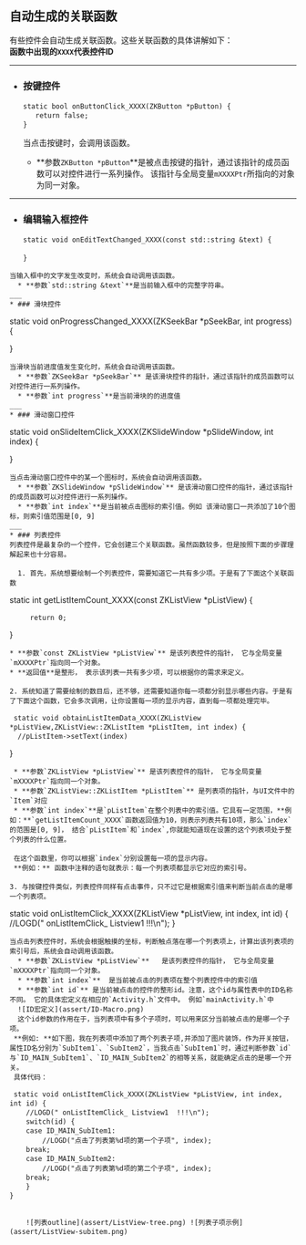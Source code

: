 ## <span id = "relation_function">自动生成的关联函数</span>
有些控件会自动生成关联函数。这些关联函数的具体讲解如下：  
**函数中出现的`XXXX`代表控件ID**
___
* ### 按键控件  
   ```
   static bool onButtonClick_XXXX(ZKButton *pButton) {
      return false;
   }
   ```
   当点击按键时，会调用该函数。
   
     * **参数`ZKButton *pButton`**是被点击按键的指针，通过该指针的成员函数可以对控件进行一系列操作。 该指针与全局变量`mXXXXPtr`所指向的对象为同一对象。
___ 
* ### 编辑输入框控件
  ```
  static void onEditTextChanged_XXXX(const std::string &text) {
    
  }
```
当输入框中的文字发生改变时，系统会自动调用该函数。  
  * **参数`std::string &text`**是当前输入框中的完整字符串。
___
* ### 滑块控件
  ```
  static void onProgressChanged_XXXX(ZKSeekBar *pSeekBar, int progress) {
  
  }
```
当滑块当前进度值发生变化时，系统会自动调用该函数。  
  * **参数`ZKSeekBar *pSeekBar`** 是该滑块控件的指针，通过该指针的成员函数可以对控件进行一系列操作。  
  * **参数`int progress`**是当前滑块的的进度值
___
* ### 滑动窗口控件
  ```
  static void onSlideItemClick_XXXX(ZKSlideWindow *pSlideWindow, int index) {
    
  }
```
当点击滑动窗口控件中的某一个图标时，系统会自动调用该函数。  
  * **参数`ZKSlideWindow *pSlideWindow`** 是该滑动窗口控件的指针，通过该指针的成员函数可以对控件进行一系列操作。  
  * **参数`int index`**是当前被点击图标的索引值。例如 该滑动窗口一共添加了10个图标，则索引值范围是[0, 9]
___
* ### 列表控件
列表控件是最复杂的一个控件，它会创建三个关联函数。虽然函数较多，但是按照下面的步骤理解起来也十分容易。      

  1. 首先，系统想要绘制一个列表控件，需要知道它一共有多少项。于是有了下面这个关联函数
   ```
   static int getListItemCount_XXXX(const ZKListView *pListView) {
    
         return 0;
   }
   ```
   * **参数`const ZKListView *pListView`** 是该列表控件的指针， 它与全局变量`mXXXXPtr`指向同一个对象。  
   * **返回值**是整形， 表示该列表一共有多少项，可以根据你的需求来定义。
   
 2. 系统知道了需要绘制的数目后，还不够，还需要知道你每一项都分别显示哪些内容。于是有了下面这个函数，它会多次调用，让你设置每一项的显示内容，直到每一项都处理完毕。
   ```
     static void obtainListItemData_XXXX(ZKListView *pListView,ZKListView::ZKListItem *pListItem, int index) {
      //pListItem->setText(index)
   }
   ```
    * **参数`ZKListView *pListView`** 是该列表控件的指针， 它与全局变量`mXXXXPtr`指向同一个对象。    
    * **参数`ZKListView::ZKListItem *pListItem`** 是列表项的指针，与UI文件中的`Item`对应  
    * **参数`int index`**是`pListItem`在整个列表中的索引值。它具有一定范围，**例如：**`getListItemCount_XXXX`函数返回值为10，则表示列表共有10项，那么`index`的范围是[0, 9]， 结合`pListItem`和`index`,你就能知道现在设置的这个列表项处于整个列表的什么位置。    
    
    在这个函数里，你可以根据`index`分别设置每一项的显示内容。  
    **例如：** 函数中注释的语句就表示：每一个列表项都显示它对应的索引号。
        
  3. 与按键控件类似，列表控件同样有点击事件，只不过它是根据索引值来判断当前点击的是哪一个列表项。
  ```
  static void onListItemClick_XXXX(ZKListView *pListView, int index, int id) {
        //LOGD(" onListItemClick_ Listview1  !!!\n");
}
  ```
  当点击列表控件时，系统会根据触摸的坐标，判断触点落在哪一个列表项上，计算出该列表项的索引号后，系统会自动调用该函数。
    * **参数`ZKListView *pListView`**   是该列表控件的指针， 它与全局变量`mXXXXPtr`指向同一个对象。    
    * **参数`int index`**  是当前被点击的列表项在整个列表控件中的索引值
    * **参数`int id`** 是当前被点击的控件的整形id。注意，这个id与属性表中的ID名称不同。 它的具体宏定义在相应的`Activity.h`文件中。 例如`mainActivity.h`中  
    ![ID宏定义](assert/ID-Macro.png)  
    这个id参数的作用在于，当列表项中有多个子项时，可以用来区分当前被点击的是哪一个子项。  
   **例如: **如下图，我在列表项中添加了两个列表子项,并添加了图片装饰，作为开关按钮，属性ID名分别为`SubItem1`、`SubItem2`，当我点击`SubItem1`时，通过判断参数`id`与`ID_MAIN_SubItem1`、`ID_MAIN_SubItem2`的相等关系，就能确定点击的是哪一个开关。   
   具体代码：
   ```
     static void onListItemClick_XXXX(ZKListView *pListView, int index, int id) {
        //LOGD(" onListItemClick_ Listview1  !!!\n");
        switch(id) {
        case ID_MAIN_SubItem1:
            //LOGD("点击了列表第%d项的第一个子项", index);
        break;
        case ID_MAIN_SubItem2:
            //LOGD("点击了列表第%d项的第二个子项", index);
        break;
        }
    }
   ```
     
       ![列表outline](assert/ListView-tree.png) ![列表子项示例](assert/ListView-subitem.png)  